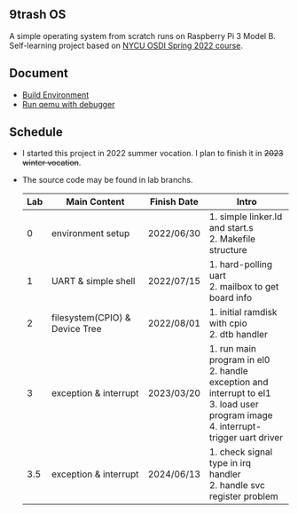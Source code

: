 9trash OS
---

A simple operating system from scratch runs on Raspberry Pi 3 Model B. \
Self-learning project based on [NYCU OSDI Spring 2022 course](https://oscapstone.github.io/).

## Document
- [Build Environment](document/environment.md)
- [Run qemu with debugger](document/debugger.md)

## Schedule
- I started this project in 2022 summer vocation. I plan to finish it in ~~2023 winter vocation~~.
- The source code may be found in lab branchs.

  | Lab | Main Content | Finish Date | Intro |
  | ---- | ---- | ---- | --- |
  | 0 | environment setup | 2022/06/30 | 1. simple linker.ld and start.s<br>2. Makefile structure |
  | 1 | UART & simple shell | 2022/07/15 | 1. hard-polling uart<br>2. mailbox to get board info |
  | 2 | filesystem(CPIO) & Device Tree | 2022/08/01 | 1. initial ramdisk with cpio<br>2. dtb handler |
  | 3 | exception & interrupt | 2023/03/20 | 1. run main program in el0<br>2. handle exception and interrupt to el1<br>3. load user program image<br>4. interrupt-trigger uart driver |
  | 3.5 | exception & interrupt | 2024/06/13 | 1. check signal type in irq handler<br>2. handle svc register problem |